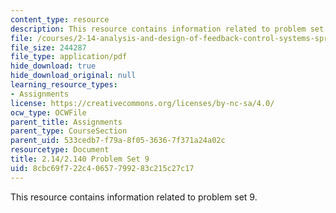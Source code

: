 ```yaml
---
content_type: resource
description: This resource contains information related to problem set 9.
file: /courses/2-14-analysis-and-design-of-feedback-control-systems-spring-2014/8cbc69f722c40657799283c215c27c17_MIT2_14S14_Problem_Set_9.pdf
file_size: 244287
file_type: application/pdf
hide_download: true
hide_download_original: null
learning_resource_types:
- Assignments
license: https://creativecommons.org/licenses/by-nc-sa/4.0/
ocw_type: OCWFile
parent_title: Assignments
parent_type: CourseSection
parent_uid: 533cedb7-f79a-8f05-3636-7f371a24a02c
resourcetype: Document
title: 2.14/2.140 Problem Set 9
uid: 8cbc69f7-22c4-0657-7992-83c215c27c17
---
```

This resource contains information related to problem set 9.